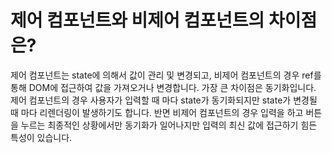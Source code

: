 # 제어 컴포넌트와 비제어 컴포넌트의 차이점은?
제어 컴포넌트는 state에 의해서 값이 관리 및 변경되고, 비제어 컴포넌트의 경우 ref를 통해 DOM에 접근하여 값을 가져오거나 변경합니다. 가장 큰 차이점은 동기화입니다. 제어 컴포넌트의 경우 사용자가 입력할 때 마다 state가 동기화되지만 state가 변경될 때 마다 리렌더링이 발생하기도 합니다. 반면 비제어 컴포넌트의 경우 입력을 하고 버튼을 누르는 최종적인 상황에서만 동기화가 일어나지만 입력의 최신 값에 접근하기 힘든 특성이 있습니다.